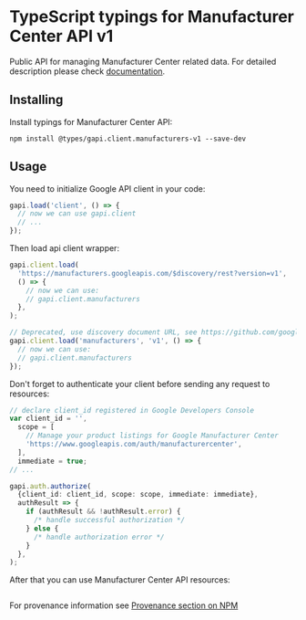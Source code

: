 # TypeScript typings for Manufacturer Center API v1

Public API for managing Manufacturer Center related data.
For detailed description please check [documentation](https://developers.google.com/manufacturers/).

## Installing

Install typings for Manufacturer Center API:

```
npm install @types/gapi.client.manufacturers-v1 --save-dev
```

## Usage

You need to initialize Google API client in your code:

```typescript
gapi.load('client', () => {
  // now we can use gapi.client
  // ...
});
```

Then load api client wrapper:

```typescript
gapi.client.load(
  'https://manufacturers.googleapis.com/$discovery/rest?version=v1',
  () => {
    // now we can use:
    // gapi.client.manufacturers
  },
);
```

```typescript
// Deprecated, use discovery document URL, see https://github.com/google/google-api-javascript-client/blob/master/docs/reference.md#----gapiclientloadname----version----callback--
gapi.client.load('manufacturers', 'v1', () => {
  // now we can use:
  // gapi.client.manufacturers
});
```

Don't forget to authenticate your client before sending any request to resources:

```typescript
// declare client_id registered in Google Developers Console
var client_id = '',
  scope = [
    // Manage your product listings for Google Manufacturer Center
    'https://www.googleapis.com/auth/manufacturercenter',
  ],
  immediate = true;
// ...

gapi.auth.authorize(
  {client_id: client_id, scope: scope, immediate: immediate},
  authResult => {
    if (authResult && !authResult.error) {
      /* handle successful authorization */
    } else {
      /* handle authorization error */
    }
  },
);
```

After that you can use Manufacturer Center API resources: <!-- TODO: make this work for multiple namespaces -->

```typescript

```

For provenance information see [Provenance section on NPM](https://www.npmjs.com/package/@maxim_mazurok/gapi.client.manufacturers-v1#Provenance:~:text=none-,Provenance,-Built%20and%20signed)
